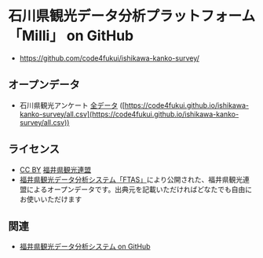 # 石川県観光データ分析プラットフォーム「Milli」 on GitHub

- https://github.com/code4fukui/ishikawa-kanko-survey/

## オープンデータ

- 石川県観光アンケート [全データ](all.csv) ([https://code4fukui.github.io/ishikawa-kanko-survey/all.csv](https://code4fukui.github.io/ishikawa-kanko-survey/all.csv))

## ライセンス

- [CC BY](https://creativecommons.org/licenses/by/4.0/deed.ja) [福井県観光連盟](https://www.fuku-e.com/)
- [福井県観光データ分析システム「FTAS」](https://www.fuku-e.com/feature/detail_266.html)により公開された、福井県観光連盟によるオープンデータです。出典元を記載いただければどなたでも自由にお使いいただけます

## 関連

- [福井県観光データ分析システム on GitHub](https://github.com/code4fukui/fukui-kanko-survey/)
